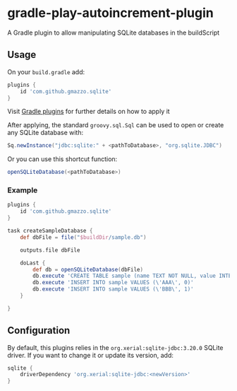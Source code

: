 # gradle-play-autoincrement-plugin
A Gradle plugin to allow manipulating SQLite databases in the buildScript

## Usage
On your `build.gradle` add:
```groovy
plugins {
    id 'com.github.gmazzo.sqlite'
}
```
Visit [Gradle plugins](https://plugins.gradle.org/plugin/com.github.gmazzo.sqlite) for further details on how to apply it

After applying, the standard `groovy.sql.Sql` can be used to open or create any SQLite database with:
```groovy
Sq.newInstance("jdbc:sqlite:" + <pathToDatabase>, "org.sqlite.JDBC")
```
Or you can use this shortcut function:
```groovy
openSQLiteDatabase(<pathToDatabase>)
```

### Example
```groovy
plugins {
    id 'com.github.gmazzo.sqlite'
}

task createSampleDatabase {
    def dbFile = file("$buildDir/sample.db")

    outputs.file dbFile

    doLast {
        def db = openSQLiteDatabase(dbFile)
        db.execute 'CREATE TABLE sample (name TEXT NOT NULL, value INTEGER NOT NULL)'
        db.execute 'INSERT INTO sample VALUES (\'AAA\', 0)'
        db.execute 'INSERT INTO sample VALUES (\'BBB\', 1)'
    }

}
```

## Configuration
By default, this plugins relies in the `org.xerial:sqlite-jdbc:3.20.0` SQLite driver.
If you want to change it or update its version, add:
```groovy
sqlite {
    driverDependency 'org.xerial:sqlite-jdbc:<newVersion>'
}
```
